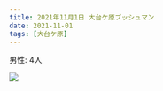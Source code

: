 ```yaml
---
title: 2021年11月1日 大台ケ原ブッシュマン
date: 2021-11-01
tags: [大台ケ原]
---
```


男性: 4人

![](/2021/11/01/20211101/1.jpg)
